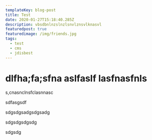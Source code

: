 ```yaml
---
templateKey: blog-post
title: Test
date: 2020-01-27T15:18:40.285Z
description: vbsdbnlnzslnzlsnvlznsvlknasvl
featuredpost: true
featuredimage: /img/friends.jpg
tags:
  - test
  - cms
  - jdisbest
---
```

# dlfha;fa;**sfna aslfaslf**  lasfnasfnls 

s,cnasnclnsfclasnnasc

sdfasgsdf

sdgsdgsadgsdgsadg

sdgsdgsdgsdg

sdgsdg
